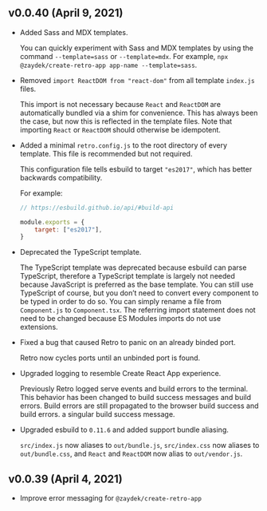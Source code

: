 ## v0.0.40 (April 9, 2021)

- Added Sass and MDX templates.

	You can quickly experiment with Sass and MDX templates by using the command `--template=sass` or `--template=mdx`. For example, `npx @zaydek/create-retro-app app-name --template=sass`.

- Removed `import ReactDOM from "react-dom"` from all template `index.js` files.

	This import is not necessary because `React` and `ReactDOM` are automatically bundled via a shim for convenience. This has always been the case, but now this is reflected in the template files. Note that importing `React` or `ReactDOM` should otherwise be idempotent.

- Added a minimal `retro.config.js` to the root directory of every template. This file is recommended but not required.

	This configuration file tells esbuild to target `"es2017"`, which has better backwards compatibility.

	For example:

	```js
	// https://esbuild.github.io/api/#build-api

	module.exports = {
		target: ["es2017"],
	}
	```

- Deprecated the TypeScript template.

	The TypeScript template was deprecated because esbuild can parse TypeScript, therefore a TypeScript template is largely not needed because JavaScript is preferred as the base template. You can still use TypeScript of course, but you don’t need to convert every component to be typed in order to do so. You can simply rename a file from `Component.js` to `Component.tsx`. The referring import statement does not need to be changed because ES Modules imports do not use extensions.

- Fixed a bug that caused Retro to panic on an already binded port.

	Retro now cycles ports until an unbinded port is found.

- Upgraded logging to resemble Create React App experience.

	Previously Retro logged serve events and build errors to the terminal. This behavior has been changed to build success messages and build errors. Build errors are still propagated to the browser build success and build errors. a singular build success message.

- Upgraded esbuild to `0.11.6` and added support bundle aliasing.

	`src/index.js` now aliases to `out/bundle.js`, `src/index.css` now aliases to `out/bundle.css`, and `React` and `ReactDOM` now alias to `out/vendor.js`.

## v0.0.39 (April 4, 2021)

- Improve error messaging for `@zaydek/create-retro-app`
